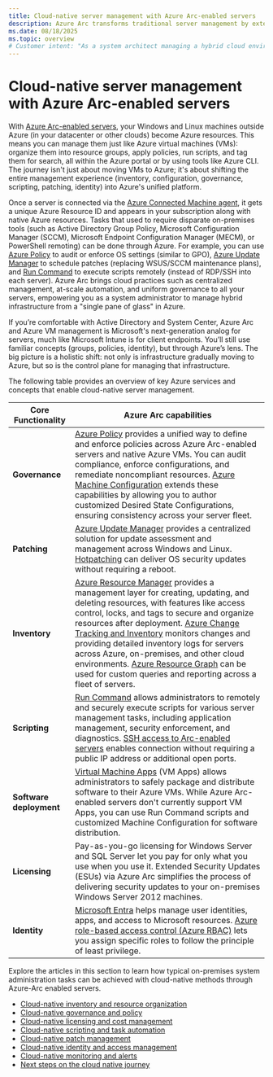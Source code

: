 ```yaml
---
title: Cloud-native server management with Azure Arc-enabled servers
description: Azure Arc transforms traditional server management by extending Azure’s control plane to on-premises and multi-cloud servers. 
ms.date: 08/18/2025
ms.topic: overview
# Customer intent: "As a system architect managing a hybrid cloud environment, I want to understand how to extend Azure's management capabilities to my on-premises and multi-cloud servers."
---
```


# Cloud-native server management with Azure Arc-enabled servers

With [Azure Arc-enabled servers](../overview.md), your Windows and Linux machines outside Azure (in your datacenter or other clouds) become Azure resources. This means you can manage them just like Azure virtual machines (VMs): organize them into resource groups, apply policies, run scripts, and tag them for search, all within the Azure portal or by using tools like Azure CLI. The journey isn't just about moving VMs to Azure; it's about shifting the entire management experience (inventory, configuration, governance, scripting, patching, identity) into Azure's unified platform.

Once a server is connected via the [Azure Connected Machine agent](../agent-overview.md), it gets a unique Azure Resource ID and appears in your subscription along with native Azure resources. Tasks that used to require disparate on-premises tools (such as Active Directory Group Policy, Microsoft Configuration Manager (SCCM), Microsoft Endpoint Configuration Manager (MECM), or PowerShell remoting) can be done through Azure. For example, you can use [Azure Policy](/azure/governance/policy/overview) to audit or enforce OS settings (similar to GPO), [Azure Update Manager](/azure/update-manager/overview) to schedule patches (replacing WSUS/SCCM maintenance plans), and [Run Command](../run-command.md) to execute scripts remotely (instead of RDP/SSH into each server). Azure Arc brings cloud practices such as centralized management, at-scale automation, and uniform governance to all your servers, empowering you as a system administrator to manage hybrid infrastructure from a "single pane of glass" in Azure.

If you’re comfortable with Active Directory and System Center, Azure Arc and Azure VM management is Microsoft's next-generation analog for servers, much like Microsoft Intune is for client endpoints. You’ll still use familiar concepts (groups, policies, identity), but through Azure’s lens. The big picture is a holistic shift: not only is infrastructure gradually moving to Azure, but so is the control plane for managing that infrastructure.

The following table provides an overview of key Azure services and concepts that enable cloud-native server management.

| Core Functionality | Azure Arc capabilities |
| --- | --- |
| **Governance** | [Azure Policy](/azure/governance/policy/overview) provides a unified way to define and enforce policies across Azure Arc-enabled servers and native Azure VMs. You can audit compliance, enforce configurations, and remediate noncompliant resources. [Azure Machine Configuration](/azure/governance/machine-configuration/) extends these capabilities by allowing you to author customized Desired State Configurations, ensuring consistency across your server fleet. |
| **Patching** | [Azure Update Manager](/azure/update-manager/) provides a centralized solution for update assessment and management across Windows and Linux. [Hotpatching](/azure/update-manager/manage-hot-patching-arc-machines) can deliver OS security updates  without requiring a reboot. |
| **Inventory** | [Azure Resource Manager](/azure/azure-resource-manager/management/overview) provides a management layer for creating, updating, and deleting resources, with features like access control, locks, and tags to secure and organize resources after deployment. [Azure Change Tracking and Inventory](/azure/automation/change-tracking/overview-monitoring-agent) monitors changes and providing detailed inventory logs for servers across Azure, on-premises, and other cloud environments. [Azure Resource Graph](/azure/governance/resource-graph/) can be used for custom queries and reporting across a fleet of servers. |
| **Scripting** | [Run Command](../run-command.md) allows administrators to remotely and securely execute scripts for various server management tasks, including application management, security enforcement, and diagnostics. [SSH access to Arc-enabled servers](../ssh-arc-overview.md) enables connection without requiring a public IP address or additional open ports. |
| **Software deployment** | [Virtual Machine Apps](/azure/virtual-machines/vm-applications?tabs=ubuntu) (VM Apps) allows administrators to safely package and distribute software to their Azure VMs. While Azure Arc-enabled servers don't currently support VM Apps, you can use Run Command scripts and customized Machine Configuration for software distribution. |
| **Licensing** | Pay-as-you-go licensing for Windows Server and SQL Server let you pay for only what you use when you use it. Extended Security Updates (ESUs) via Azure Arc simplifies the process of delivering security updates to your on-premises Windows Server 2012 machines. |
| **Identity** | [Microsoft Entra](/entra/fundamentals/whatis) helps manage user identities, apps, and access to Microsoft resources. [Azure  role-based access control (Azure RBAC)](/azure/role-based-access-control/overview) lets you assign specific roles to follow the principle of least privilege. |

Explore the articles in this section to learn how typical on-premises system administration tasks can be achieved with cloud-native methods through Azure-Arc enabled servers.

- [Cloud-native inventory and resource organization](inventory-resource.md)
- [Cloud-native governance and policy](governance-policy.md)
- [Cloud-native licensing and cost management](licensing-cost-management.md)
- [Cloud-native scripting and task automation](scripting-task-automation.md)
- [Cloud-native patch management](patch-management.md)
- [Cloud-native identity and access management](identity-access.md)
- [Cloud-native monitoring and alerts](monitor-alerts.md)
- [Next steps on the cloud native journey](next-steps.md)
